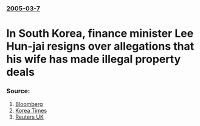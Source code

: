 ### [2005-03-7](/news/2005/03/7/index.md)

#  In South Korea, finance minister Lee Hun-jai resigns over allegations that his wife has made illegal property deals 




### Source:

1. [Bloomberg](http://www.bloomberg.com/apps/news?pid=10000087&sid=a03AdMrXH0zM&refer=top_world_news)
2. [Korea Times](http://times.hankooki.com/lpage/200503/kt2005030717133852820.htm)
3. [Reuters UK](http://today.reuters.co.uk/News/newsArticle.aspx?type=worldNews&storyID=2005-03-07T051046Z_01_DOB714237_RTRUKOC_0_KOREA-POLITICS-MINISTER.xml)
